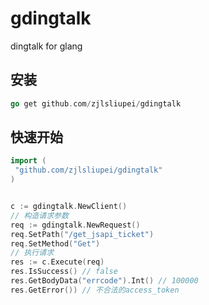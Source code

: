 # gdingtalk
dingtalk for glang

## 安装
```go
go get github.com/zjlsliupei/gdingtalk
```

## 快速开始
```go
import (
 "github.com/zjlsliupei/gdingtalk"
)


c := gdingtalk.NewClient()
// 构造请求参数
req := gdingtalk.NewRequest()
req.SetPath("/get_jsapi_ticket")
req.SetMethod("Get")
// 执行请求
res := c.Execute(req)
res.IsSuccess() // false
res.GetBodyData("errcode").Int() // 100000
res.GetError()) // 不合法的access_token
```